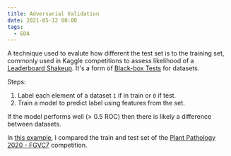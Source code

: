 ```yaml
---
title: Adversarial Validation
date: 2021-05-12 00:00
tags:
  - EDA
---
```


A technique used to evalute how different the test set is to the training set, commonly used in Kaggle competitions to assess likelihood of a [Leaderboard Shakeup](leaderboard-shakeup.md). It's a form of [Black-box Tests](black-box-tests.md) for datasets.

Steps:

1. Label each element of a dataset `1` if in train or `0` if test.
2. Train a model to predict label using features from the set.

If the model performs well (> 0.5 ROC) then there is likely a difference between datasets.

In [this example](https://www.kaggle.com/lextoumbourou/pp-2020-adversarial-validation), I compared the train and test set of the [Plant Pathology 2020 - FGVC7](https://www.kaggle.com/c/plant-pathology-2020-fgvc7) competition.
